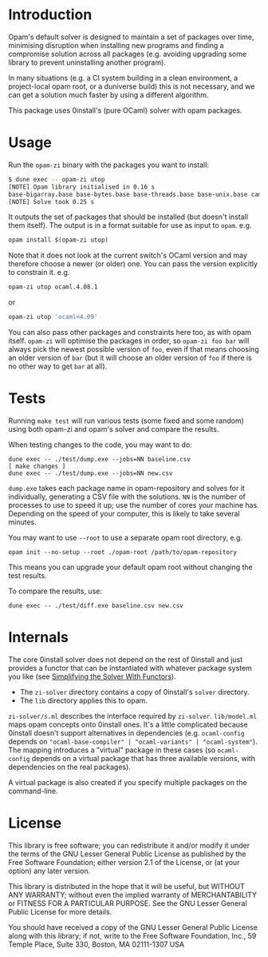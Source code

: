 # Introduction

Opam's default solver is designed to maintain a set of packages over time,
minimising disruption when installing new programs and finding a compromise
solution across all packages (e.g. avoiding upgrading some library to prevent
uninstalling another program).

In many situations (e.g. a CI system building in a clean environment, a
project-local opam root, or a duniverse build) this is not necessary, and we
can get a solution much faster by using a different algorithm.

This package uses 0install's (pure OCaml) solver with opam packages.

# Usage

Run the `opam-zi` binary with the packages you want to install:

```bash
$ dune exec -- opam-zi utop
[NOTE] Opam library initialised in 0.16 s
base-bigarray.base base-bytes.base base-threads.base base-unix.base camomile.1.0.2 charInfo_width.1.1.0 conf-m4.1 cppo.1.6.6 dune.2.1.3 dune-configurator.2.1.3 dune-private-libs.2.1.3 lambda-term.2.0.3 lwt.5.1.1 lwt_log.1.1.1 lwt_react.1.1.3 mmap.1.1.0 ocaml.4.09.0 ocaml-base-compiler.4.09.0 ocaml-config.1 ocamlbuild.0.14.0 ocamlfind.1.8.1 ocplib-endian.1.0 react.1.2.1 result.1.4 seq.base topkg.1.0.1 utop.2.4.3 zed.2.0.4
[NOTE] Solve took 0.25 s
```

It outputs the set of packages that should be installed (but doesn't install them itself).
The output is in a format suitable for use as input to `opam`. e.g.

```bash
opam install $(opam-zi utop)
```

Note that it does not look at the current switch's OCaml version and may therefore choose a newer (or older) one.
You can pass the version explicitly to constrain it. e.g.

```bash
opam-zi utop ocaml.4.08.1
```

or

```bash
opam-zi utop 'ocaml<4.09'
```

You can also pass other packages and constraints here too, as with opam itself.
`opam-zi` will optimise the packages in order, so `opam-zi foo bar` will always pick the
newest possible version of `foo`, even if that means choosing an older version of `bar`
(but it will choose an older version of `foo` if there is no other way to get `bar` at all).

# Tests

Running `make test` will run various tests (some fixed and some random) using
both opam-zi and opam's solver and compare the results.

When testing changes to the code, you may want to do:

    dune exec -- ./test/dump.exe --jobs=NN baseline.csv
    [ make changes ]
    dune exec -- ./test/dump.exe --jobs=NN new.csv

`dump.exe` takes each package name in opam-repository and solves for it
individually, generating a CSV file with the solutions. `NN` is the number of
processes to use to speed it up; use the number of cores your machine has.
Depending on the speed of your computer, this is likely to take several
minutes.

You may want to use `--root` to use a separate opam root directory, e.g.

    opam init --no-setup --root ./opam-root /path/to/opam-repository

This means you can upgrade your default opam root without changing the test results.

To compare the results, use:

    dune exec -- ./test/diff.exe baseline.csv new.csv

# Internals

The core 0install solver does not depend on the rest of 0install and just
provides a functor that can be instantiated with whatever package system you
like (see [Simplifying the Solver With Functors][]).

- The `zi-solver` directory contains a copy of 0install's `solver` directory.
- The `lib` directory applies this to opam.

`zi-solver/s.ml` describes the interface required by `zi-solver`.
`lib/model.ml` maps opam concepts onto 0install ones. It's a little
complicated because 0install doesn't support alternatives in dependencies (e.g.
`ocaml-config` depends on `"ocaml-base-compiler" | "ocaml-variants" |
"ocaml-system"`). The mapping introduces a "virtual" package in these cases
(so `ocaml-config` depends on a virtual package that has three available versions,
with dependencies on the real packages).

A virtual package is also created if you specify multiple packages on the command-line.

# License

This library is free software; you can redistribute it and/or
modify it under the terms of the GNU Lesser General Public
License as published by the Free Software Foundation; either
version 2.1 of the License, or (at your option) any later version.

This library is distributed in the hope that it will be useful,
but WITHOUT ANY WARRANTY; without even the implied warranty of
MERCHANTABILITY or FITNESS FOR A PARTICULAR PURPOSE.  See the GNU
Lesser General Public License for more details.

You should have received a copy of the GNU Lesser General Public
License along with this library; if not, write to the Free Software
Foundation, Inc., 59 Temple Place, Suite 330, Boston, MA 02111-1307  USA

[Simplifying the Solver With Functors]: https://roscidus.com/blog/blog/2014/09/17/simplifying-the-solver-with-functors/
